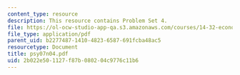 ```yaml
---
content_type: resource
description: This resource contains Problem Set 4.
file: https://ol-ocw-studio-app-qa.s3.amazonaws.com/courses/14-32-econometrics-spring-2007/2b022e501127f87b080204c9776c11b6_psy07n04.pdf
file_type: application/pdf
parent_uid: b2277487-1410-4823-6587-691fcba48ac5
resourcetype: Document
title: psy07n04.pdf
uid: 2b022e50-1127-f87b-0802-04c9776c11b6
---
```

